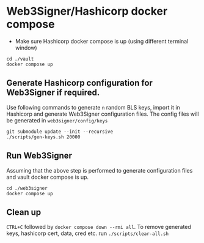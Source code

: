 # Web3Signer/Hashicorp docker compose

- Make sure Hashicorp docker compose is up (using different terminal window)
```
cd ./vault
docker compose up
```

## Generate Hashicorp configuration for Web3Signer if required.

Use following commands to generate `n` random BLS keys, import it in Hashicorp and generate Web3Signer configuration files.
The config files will be generated in `web3signer/config/keys`

```
git submodule update --init --recursive
./scripts/gen-keys.sh 20000
```

## Run Web3Signer
Assuming that the above step is performed to generate configuration files and vault docker compose is up.

```
cd ./web3signer
docker compose up
```

## Clean up
`CTRL+C` followed by `docker compose down --rmi all`.
To remove generated keys, hashicorp cert, data, cred etc. run `./scripts/clear-all.sh`